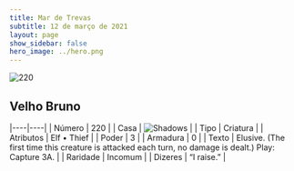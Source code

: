 ```yaml
---
title: Mar de Trevas
subtitle: 12 de março de 2021
layout: page
show_sidebar: false
hero_image: ../hero.png
---
```


![220](https://cdn.keyforgegame.com/media/card_front/pt/496_220_7M48G5WCGGX9_pt.png)

## Velho Bruno

|----|----|
| Número | 220 |
| Casa | ![Shadows](https://archonarcana.com/images/thumb/e/ee/Shadows.png/22px-Shadows.png "Sombras") |
| Tipo | Criatura |
| Atributos | Elf • Thief |
| Poder | 3 |
| Armadura | 0 |
| Texto | Elusive. (The first time this creature is attacked each turn, no damage is dealt.)  Play: Capture 3A. |
| Raridade | Incomum |
| Dizeres | “I raise.” |
